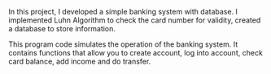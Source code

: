 In this project, I developed a simple banking system with database.
I implemented Luhn Algorithm to check the card number for validity, created a database to store information.

This program code simulates the operation of the banking system. 
It contains functions that allow you to create account, log into account, check card balance, add income and do transfer. 
